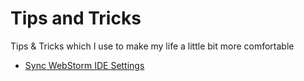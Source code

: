 # Tips and Tricks
Tips &amp; Tricks which I use to make my life a little bit more comfortable

* [Sync WebStorm IDE Settings](https://github.com/oleh-polishchuk/tips-and-tricks/blob/master/Sync%20WebStorm%20IDE%20Settings.md)
